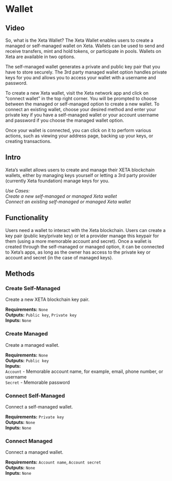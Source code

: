 # Wallet

## Video
So, what is the Xeta Wallet? The Xeta Wallet enables users to create a managed or self-managed wallet on Xeta. Wallets can be used to send and receive transfers, mint and hold tokens, or participate in pools. Wallets on Xeta are available in two options.

The self-managed wallet generates a private and public key pair that you have to store securely. The 3rd party managed wallet option handles private keys for you and allows you to access your wallet with a username and password.

To create a new Xeta wallet, visit the Xeta network app and click on “connect wallet” in the top right corner. You will be prompted to choose between the managed or self-managed option to create a new wallet. To connect an existing wallet, choose your desired method and enter your private key if you have a self-managed wallet or your account username and password if you choose the managed wallet option.

Once your wallet is connected, you can click on it to perform various actions, such as viewing your address page, backing up your keys, or creating transactions.

## Intro
Xeta’s wallet allows users to create and manage their XETA blockchain wallets, either by managing keys yourself or letting a 3rd party provider (currently Xeta foundation) manage keys for you.

*Use Cases:  
Create a new self-managed or managed Xeta wallet  
Connect an existing self-managed or managed Xeta wallet*

## Functionality
Users need a wallet to interact with the Xeta blockchain. Users can create a key pair (public key/private key) or let a provider manage this keypair for them (using a more memorable account and secret). Once a wallet is created through the self-managed or managed option, it can be connected to Xeta’s apps, as long as the owner has access to the private key or account and secret (in the case of managed keys).

## Methods

### Create Self-Managed
Create a new XETA blockchain key pair.

**Requirements:** `None`  
**Outputs:** `Public key`, `Private key`  
**Inputs:** `None`  

### Create Managed
Create a managed wallet.

**Requirements:** `None`  
**Outputs:** `Public key`  
**Inputs:**  
`Account` - Memorable account name, for example, email, phone number, or username  
`Secret` - Memorable password

### Connect Self-Managed
Connect a self-managed wallet.

**Requirements:** `Private key`  
**Outputs:** `None`  
**Inputs:** `None`  

### Connect Managed
Connect a managed wallet.

**Requirements:** `Account name`, `Account secret`  
**Outputs:** `None`  
**Inputs:** `None`  

<div style="page-break-after: always; visibility: hidden">\pagebreak</div>